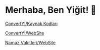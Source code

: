 # Merhaba, Ben Yiğit! 👋



[ConvertYİ/Kaynak Kodları](https://github.com/yigitgulyurt/convertyi)

[ConvertYİ/WebSite](https://convertyi.yigitgulyurt.com)

[Namaz Vakitleri/WebSite](https://imsakiye.yigitgulyurt.com)



ㅤㅤㅤㅤㅤ

ㅤㅤㅤㅤㅤ

ㅤㅤㅤㅤㅤ


 
ㅤㅤㅤㅤㅤ

ㅤㅤㅤㅤㅤ

ㅤㅤㅤㅤㅤ


ㅤㅤㅤㅤㅤ

ㅤㅤㅤㅤㅤ

ㅤㅤㅤㅤㅤ


 
ㅤㅤㅤㅤㅤ

ㅤㅤㅤㅤㅤ

ㅤㅤㅤㅤㅤ


ㅤㅤㅤㅤㅤ

ㅤㅤㅤㅤㅤ

ㅤㅤㅤㅤㅤ


 
ㅤㅤㅤㅤㅤ

ㅤㅤㅤㅤㅤ

ㅤㅤㅤㅤㅤ


ㅤㅤㅤㅤㅤ

ㅤㅤㅤㅤㅤ

ㅤㅤㅤㅤㅤ


 
ㅤㅤㅤㅤㅤ

ㅤㅤㅤㅤㅤ

ㅤㅤㅤㅤㅤ


ㅤㅤㅤㅤㅤ

ㅤㅤㅤㅤㅤ

ㅤㅤㅤㅤㅤ


 
ㅤㅤㅤㅤㅤ

ㅤㅤㅤㅤㅤ

ㅤㅤㅤㅤㅤ


ㅤㅤㅤㅤㅤ

ㅤㅤㅤㅤㅤ

ㅤㅤㅤㅤㅤ


 
ㅤㅤㅤㅤㅤ

ㅤㅤㅤㅤㅤ

ㅤㅤㅤㅤㅤ


ㅤㅤㅤㅤㅤ
